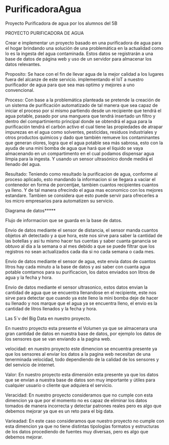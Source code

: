 # PurificadoraAgua
Proyecto Purificadora de agua por los alumnos del 5B

PROYECTO PURIFICADORA DE AGUA

Crear e implementar un proyecto basado en una purificadora de agua para el hogar brindando una solución de una problemática en la actualidad como lo es la ingesta del agua contaminada. Estos datos se registrarán a una base de datos de página web y uso de un servidor para almacenar los datos relevantes.

Proposito: Se hace con el fin de llevar agua de la mejor calidad a  los lugares fuera del alcanze de este servicio. implementando el IoT a nuestro purificador de agua para que sea mas optimo y mejores a uno convencional.

Proceso: Con base a la problemática planteada se pretende la creación de un sistema de purificación automatizado de tal manera que sea capaz de iniciar el proceso por sí mismo partiendo desde un recipiente que tendrá el agua potable, pasado por una manguera que tendrá insertado un filtro y dentro  del compartimiento principal donde se obtendrá el agua para la purificación tendrá el carbón activo el cual tiene las propiedades de atrapar impurezas en el agua como solventes, pesticidas, residuos industriales y otros productos químicos y dado que también remueve los contaminantes que generan olores, logra que el agua potable sea más sabrosa, esto con la ayuda de una mini bomba de agua que hará que el líquido se vaya  almacenando en un compartimento en el cual podamos dispensar agua limpia para la ingesta. Y usando un sensor ultrasónico donde medirá el llenado del agua.

Resultado: Teniendo como resultado la purificacion de agua, conforme al proceso aplicado, esto mandando la informacion si se llegara a vaciar el contenedor en forma de porcentjae, tambien cuantos recipientes cuantos ya lleno. Y de tal manera ofrecindo el agua mas economico con los mejores estandare. Tambien se considera que esto puede servir para ofrecerles a los micro empresarios para automatizen su servicio.

Diagrama de datos*****

Flujo de informacion que se guarda en la base de datos.


Envio de datos mediante el sensor de distancia, el sensor manda cuantos objetos ah detectado y a que hora, este nos sirve para saber 
la cantidad de las botellas y asi tu mismo hacer tus cuentas y saber cuanta ganancia se obtuvo al dia a la semana o al mes debido a que 
se puede filtrar que los registros no sean actualizados cada dia si no cada semana o cada mes. 

Envio de datos mediante el sensor de agua, este envia datos de cuantos litros hay cada minuto a la base de datos y asi saber con cuanta agua
potable comtamos para su purificacion, los datos enviados son litros de agua y la fecha y hora.

Envio de datos mediante el sensor ultrasonico, estos datos envian la cantidad de agua que se encuentra llenandose en el recipiente, este nos sirve 
para detectar que cuando ya este lleno la mini bomba deje de hacer su llenado y nos marque que el agua ya se encuentra lleno, el envio es la cantidad
de litros llenados y la fecha y hora.


Las 5´v del Big Data en nuestro proyecto.

En nuestro proyecto esta presente el Volumen ya que se almacenara una gran cantidad de datos en nuestra base de datos, por ejemplo los datos de los sensores que se van enviando a la pagina web.
 
velocidad: en nuestro proyecto este dimencion se encuentra presente ya que los sensores al enviar los datos a la pagina web necesitan de una tenerminada velocidad, todo dependiendo de la calidad de los sensores y del senvicio de internet.

Valor: En nuestro proyecto esta dimensión esta presente ya que los datos que se envían a nuestra base de datos son muy importante y útiles para cualquier usuario o cliente que adquiera el servicio.

Veracidad: En nuestro proyecto consideramos que no cumple con esta dimencion ya que por el momento no es capaz de eliminar los datos tomados de manera incorrecta y detectar patrones reales pero es algo que debemos mejorar ya que es un reto para el big data.

Varieadad: En este caso consideramos que nuestro proyecto no cumple con esta dimencion ya que no tiene distintas tipologías formatos y estructuras de los datos procediendo de fuentes muy diversas, pero es algo que debemos mejorar.


